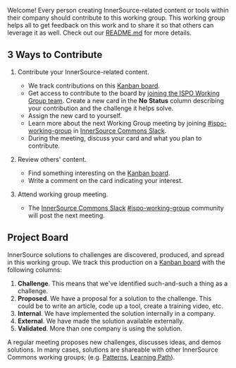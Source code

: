 Welcome!
Every person creating InnerSource-related content or tools within their company should contribute to this working group.
This working group helps all to get feedback on this work and to share it so that others can leverage it as well.
Check out our [README.md] for more details.

## 3 Ways to Contribute

1. Contribute your InnerSource-related content.

    * We track contributions on this [Kanban board].
    * Get access to contribute to the board by [joining the ISPO Working Group team].
Create a new card in the **No Status** column describing your contribution and the challenge it helps solve.
    * Assign the new card to yourself.
    * Learn more about the next Working Group meeting by joining [#ispo-working-group] in [InnerSource Commons Slack].
    * During the meeting, discuss your card and what you plan to contribute.

2. Review others' content.

    * Find something interesting on the [Kanban board].
    * Write a comment on the card indicating your interest.

3. Attend working group meeting.

    * The [InnerSource Commons Slack] [#ispo-working-group] community will post the next meeting.

## Project Board

 InnerSource solutions to challenges are discovered, produced, and spread in this working group.
We track this production on a [Kanban board] with the following columns:

1. **Challenge**.  This means that we've identified such-and-such a thing as a challenge.
1. **Proposed**.  We have a proposal for a solution to the challenge.
This could be to write an article, code up a tool, create a training video, etc.
1. **Internal**.  We have implemented the solution internally in a company.
1. **External**.  We have made the solution available externally.
1. **Validated**.  More than one company is using the solution.

A regular meeting proposes new challenges, discusses ideas, and demos solutions.
In many cases, solutions are shareable with other InnerSource Commons working groups; (e.g. [Patterns](https://github.com/InnerSourceCommons/InnerSourcePatterns), [Learning Path](https://github.com/InnerSourceCommons/InnerSourceLearningPath)).

[Kanban board]: https://github.com/orgs/InnerSourceCommons/projects/4/views/1
[joining the ISPO Working Group team]: https://github.com/InnerSourceCommons/ispo-working-group/issues/new/choose
[#ispo-working-group]: https://app.slack.com/client/T04PXKRM0/C04DT6NQX7G
[InnerSource Commons Slack]: https://innersourcecommons.org/slack
[README.md]: ./README.md

